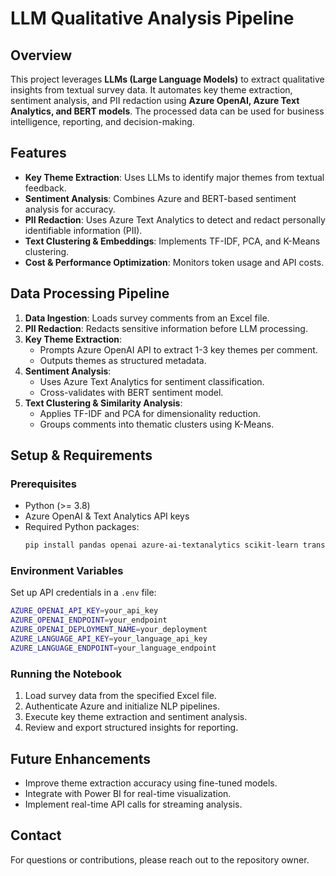 # LLM Qualitative Analysis Pipeline

## Overview
This project leverages **LLMs (Large Language Models)** to extract qualitative insights from textual survey data. It automates key theme extraction, sentiment analysis, and PII redaction using **Azure OpenAI, Azure Text Analytics, and BERT models**. The processed data can be used for business intelligence, reporting, and decision-making.

## Features
- **Key Theme Extraction**: Uses LLMs to identify major themes from textual feedback.
- **Sentiment Analysis**: Combines Azure and BERT-based sentiment analysis for accuracy.
- **PII Redaction**: Uses Azure Text Analytics to detect and redact personally identifiable information (PII).
- **Text Clustering & Embeddings**: Implements TF-IDF, PCA, and K-Means clustering.
- **Cost & Performance Optimization**: Monitors token usage and API costs.

## Data Processing Pipeline
1. **Data Ingestion**: Loads survey comments from an Excel file.
2. **PII Redaction**: Redacts sensitive information before LLM processing.
3. **Key Theme Extraction**:
   - Prompts Azure OpenAI API to extract 1-3 key themes per comment.
   - Outputs themes as structured metadata.
4. **Sentiment Analysis**:
   - Uses Azure Text Analytics for sentiment classification.
   - Cross-validates with BERT sentiment model.
5. **Text Clustering & Similarity Analysis**:
   - Applies TF-IDF and PCA for dimensionality reduction.
   - Groups comments into thematic clusters using K-Means.

## Setup & Requirements
### Prerequisites
- Python (>= 3.8)
- Azure OpenAI & Text Analytics API keys
- Required Python packages:
  ```sh
  pip install pandas openai azure-ai-textanalytics scikit-learn transformers torch dotenv rouge-score
  ```

### Environment Variables
Set up API credentials in a `.env` file:
```sh
AZURE_OPENAI_API_KEY=your_api_key
AZURE_OPENAI_ENDPOINT=your_endpoint
AZURE_OPENAI_DEPLOYMENT_NAME=your_deployment
AZURE_LANGUAGE_API_KEY=your_language_api_key
AZURE_LANGUAGE_ENDPOINT=your_language_endpoint
```

### Running the Notebook
1. Load survey data from the specified Excel file.
2. Authenticate Azure and initialize NLP pipelines.
3. Execute key theme extraction and sentiment analysis.
4. Review and export structured insights for reporting.

## Future Enhancements
- Improve theme extraction accuracy using fine-tuned models.
- Integrate with Power BI for real-time visualization.
- Implement real-time API calls for streaming analysis.

## Contact
For questions or contributions, please reach out to the repository owner.
